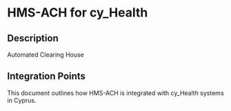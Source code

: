 # HMS-ACH for cy_Health

## Description

Automated Clearing House

## Integration Points

This document outlines how HMS-ACH is integrated with cy_Health systems in Cyprus.
